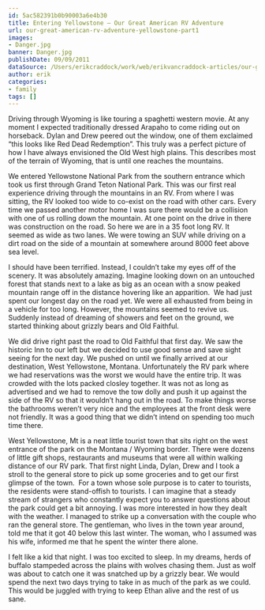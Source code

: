 ```yaml
---
id: 5ac582391b0b90003a6e4b30
title: Entering Yellowstone – Our Great American RV Adventure
url: our-great-american-rv-adventure-yellowstone-part1
images:
- Danger.jpg
banner: Danger.jpg
publishDate: 09/09/2011
dataSource: /Users/erikcraddock/work/web/erikvancraddock-articles/our-great-american-rv-adventure-yellowstone-part1/our-great-american-rv-adventure-yellowstone-part1.md
author: erik
categories:
- family
tags: []
---
```

Driving through Wyoming is like touring a spaghetti western movie. At any moment I expected traditionally dressed Arapaho to come riding out on horseback. Dylan and Drew peered out the window, one of them exclaimed &#8220;this looks like Red Dead Redemption&#8221;. This truly was a perfect picture of how I have always envisioned the Old West high plains. This describes most of the terrain of Wyoming, that is until one reaches the mountains.

We entered Yellowstone National Park from the southern entrance which took us first through Grand Teton National Park. This was our first real experience driving through the mountains in an RV. From where I was sitting, the RV looked too wide to co-exist on the road with other cars. Every time we passed another motor home I was sure there would be a collision with one of us rolling down the mountain. At one point on the drive in there was construction on the road. So here we are in a 35 foot long RV. It seemed as wide as two lanes. We were towing an SUV while driving on a dirt road on the side of a mountain at somewhere around 8000 feet above sea level.

I should have been terrified. Instead, I couldn&#8217;t take my eyes off of the scenery. It was absolutely amazing. Imagine looking down on an untouched forest that stands next to a lake as big as an ocean with a snow peaked mountain range off in the distance hovering like an apparition.  We had just spent our longest day on the road yet. We were all exhausted from being in a vehicle for too long. However, the mountains seemed to revive us. Suddenly instead of dreaming of showers and feet on the ground, we started thinking about grizzly bears and Old Faithful.

We did drive right past the road to Old Faithful that first day. We saw the historic Inn to our left but we decided to use good sense and save sight seeing for the next day. We pushed on until we finally arrived at our destination, West Yellowstone, Montana. Unfortunately the RV park where we had reservations was the worst we would have the entire trip. It was crowded with the lots packed closley together. It was not as long as advertised and we had to remove the tow dolly and push it up against the side of the RV so that it wouldn&#8217;t hang out in the road. To make things worse the bathrooms weren&#8217;t very nice and the employees at the front desk were not friendly. It was a good thing that we didn&#8217;t intend on spending too much time there.

West Yellowstone, Mt is a neat little tourist town that sits right on the west entrance of the park on the Montana / Wyoming border. There were dozens of little gift shops, restaurants and museums that were all within walking distance of our RV park. That first night Linda, Dylan, Drew and I took a stroll to the general store to pick up some groceries and to get our first glimpse of the town.  For a town whose sole purpose is to cater to tourists, the residents were stand-offish to tourists. I can imagine that a steady stream of strangers who constantly expect you to answer questions about the park could get a bit annoying. I was more interested in how they dealt with the weather. I managed to strike up a conversation with the couple who ran the general store. The gentleman, who lives in the town year around, told me that it got 40 below this last winter. The woman, who I assumed was his wife, informed me that he spent the winter there alone.

I felt like a kid that night. I was too excited to sleep. In my dreams, herds of buffalo stampeded across the plains with wolves chasing them. Just as wolf was about to catch one it was snatched up by a grizzly bear. We would spend the next two days trying to take in as much of the park as we could. This would be juggled with trying to keep Ethan alive and the rest of us sane.